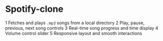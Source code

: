 # Spotify-clone

1 Fetches and plays `.mp3` songs from a local directory
2 Play, pause, previous, next song controls
3 Real-time song progress and time display
4 Volume control slider
5 Responsive layout and smooth interactions
